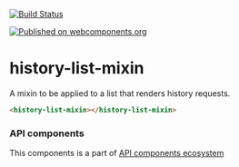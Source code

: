 [![Build Status](https://travis-ci.org/advanced-rest-client/api-url-data-model.svg?branch=stage)](https://travis-ci.org/advanced-rest-client/history-list-mixin)

[![Published on webcomponents.org](https://img.shields.io/badge/webcomponents.org-published-blue.svg)](https://www.webcomponents.org/element/advanced-rest-client/history-list-mixin)

# history-list-mixin

A mixin to be applied to a list that renders history requests.

```html
<history-list-mixin></history-list-mixin>
```

### API components

This components is a part of [API components ecosystem](https://elements.advancedrestclient.com/)
